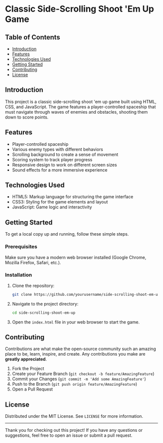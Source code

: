 # Classic Side-Scrolling Shoot 'Em Up Game

## Table of Contents
- [Introduction](#introduction)
- [Features](#features)
- [Technologies Used](#technologies-used)
- [Getting Started](#getting-started)
- [Contributing](#contributing)
- [License](#license)

## Introduction
This project is a classic side-scrolling shoot 'em up game built using HTML, CSS, and JavaScript. The game features a player-controlled spaceship that must navigate through waves of enemies and obstacles, shooting them down to score points.

## Features
- Player-controlled spaceship
- Various enemy types with different behaviors
- Scrolling background to create a sense of movement
- Scoring system to track player progress
- Responsive design to work on different screen sizes
- Sound effects for a more immersive experience

## Technologies Used
- HTML5: Markup language for structuring the game interface
- CSS3: Styling for the game elements and layout
- JavaScript: Game logic and interactivity

## Getting Started
To get a local copy up and running, follow these simple steps.

### Prerequisites
Make sure you have a modern web browser installed (Google Chrome, Mozilla Firefox, Safari, etc.).

### Installation
1. Clone the repository:
   ```bash
   git clone https://github.com/yourusername/side-scrolling-shoot-em-up.git
   ```
2. Navigate to the project directory:
   ```bash
   cd side-scrolling-shoot-em-up
   ```
3. Open the `index.html` file in your web browser to start the game.

## Contributing
Contributions are what make the open-source community such an amazing place to be, learn, inspire, and create. Any contributions you make are **greatly appreciated**.

1. Fork the Project
2. Create your Feature Branch (`git checkout -b feature/AmazingFeature`)
3. Commit your Changes (`git commit -m 'Add some AmazingFeature'`)
4. Push to the Branch (`git push origin feature/AmazingFeature`)
5. Open a Pull Request

## License
Distributed under the MIT License. See `LICENSE` for more information.

---

Thank you for checking out this project! If you have any questions or suggestions, feel free to open an issue or submit a pull request.
